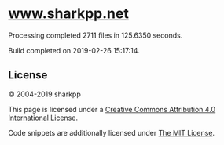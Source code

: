 # www.sharkpp.net

Processing completed 2711 files in 125.6350 seconds.

Build completed on 2019-02-26 15:17:14.

## License

&copy; 2004-2019 sharkpp

This page is licensed under a [Creative Commons Attribution 4.0 International License](http://creativecommons.org/licenses/by/4.0/).

Code snippets are additionally licensed under [The MIT License](http://opensource.org/licenses/MIT).
